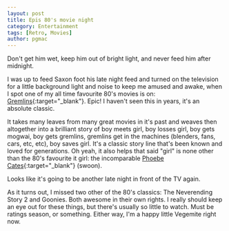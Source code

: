```yaml
---
layout: post
title: Epis 80's movie night
category: Entertainment
tags: [Retro, Movies]
author: pgmac
---
```

Don't get him wet, keep him out of bright light, and never feed him after midnight.

I was up to feed Saxon foot his late night feed and turned on the television for a little background light and noise to keep me amused and awake, when I spot one of my all time favourite 80's movies is on: [Gremlins](http://www.pgmac.net.au/epic-80s-movie-night/www.imdb.com/title/tt0087363/%E2%80%8E){:target="_blank"}. Epic! I haven't seen this in years, it's an absolute classic.

It takes many leaves from many great movies in it's past and weaves then altogether into a brilliant story of boy meets girl, boy losses girl, boy gets mogwai, boy gets gremlins, gremlins get in the machines (blenders, fans, cars, etc, etc), boy saves girl. It's a classic story line that's been known and loved for generations.
Oh yeah, it also helps that said "girl" is none other than the 80's favourite it girl: the incomparable [Phoebe Cates](http://www.imdb.com/name/nm0000121/?ref_=tt_cl_t12){:target="_blank"} (swoon).

Looks like it's going to be another late night in front of the TV again.

As it turns out, I missed two other of the 80's classics: The Neverending Story 2 and Goonies. Both awesome in their own rights.
I really should keep an eye out for these things, but there's usually so little to watch. Must be ratings season, or something. Either way, I'm a happy little Vegemite right now.
